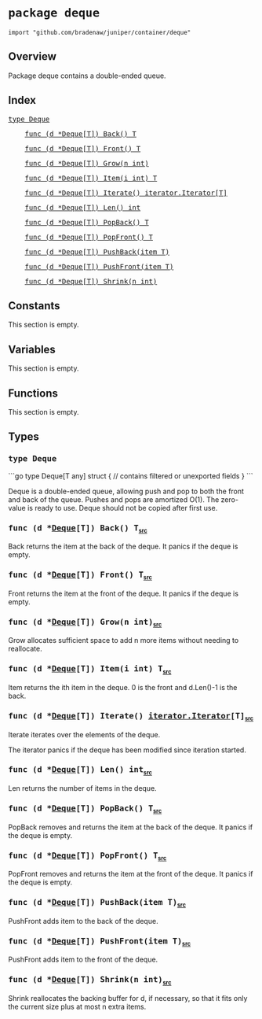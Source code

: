 # `package deque`

```
import "github.com/bradenaw/juniper/container/deque"
```

## Overview

Package deque contains a double-ended queue.


## Index

<samp><a href="#Deque">type Deque</a></samp>

<samp>&nbsp;&nbsp;&nbsp;&nbsp;<a href="#Back">func (d *Deque[T]) Back() T</a></samp>

<samp>&nbsp;&nbsp;&nbsp;&nbsp;<a href="#Front">func (d *Deque[T]) Front() T</a></samp>

<samp>&nbsp;&nbsp;&nbsp;&nbsp;<a href="#Grow">func (d *Deque[T]) Grow(n int)</a></samp>

<samp>&nbsp;&nbsp;&nbsp;&nbsp;<a href="#Item">func (d *Deque[T]) Item(i int) T</a></samp>

<samp>&nbsp;&nbsp;&nbsp;&nbsp;<a href="#Iterate">func (d *Deque[T]) Iterate() iterator.Iterator[T]</a></samp>

<samp>&nbsp;&nbsp;&nbsp;&nbsp;<a href="#Len">func (d *Deque[T]) Len() int</a></samp>

<samp>&nbsp;&nbsp;&nbsp;&nbsp;<a href="#PopBack">func (d *Deque[T]) PopBack() T</a></samp>

<samp>&nbsp;&nbsp;&nbsp;&nbsp;<a href="#PopFront">func (d *Deque[T]) PopFront() T</a></samp>

<samp>&nbsp;&nbsp;&nbsp;&nbsp;<a href="#PushBack">func (d *Deque[T]) PushBack(item T)</a></samp>

<samp>&nbsp;&nbsp;&nbsp;&nbsp;<a href="#PushFront">func (d *Deque[T]) PushFront(item T)</a></samp>

<samp>&nbsp;&nbsp;&nbsp;&nbsp;<a href="#Shrink">func (d *Deque[T]) Shrink(n int)</a></samp>


## Constants

This section is empty.

## Variables

This section is empty.

## Functions

This section is empty.

## Types

<h3><a id="Deque"></a><samp>type Deque</samp></h3>
```go
type Deque[T any] struct {
	// contains filtered or unexported fields
}
```

Deque is a double-ended queue, allowing push and pop to both the front and back of the queue.
Pushes and pops are amortized O(1). The zero-value is ready to use. Deque should not be copied
after first use.


<h3><a id="Back"></a><samp>func (d *<a href="#Deque">Deque</a>[T]) Back() T</samp><sub class="float-right"><small><a href="https://github.com/bradenaw/juniper/blob/main/container/deque/deque.go#L165">src</a></small></sub></h3>

Back returns the item at the back of the deque. It panics if the deque is empty.


<h3><a id="Front"></a><samp>func (d *<a href="#Deque">Deque</a>[T]) Front() T</samp><sub class="float-right"><small><a href="https://github.com/bradenaw/juniper/blob/main/container/deque/deque.go#L157">src</a></small></sub></h3>

Front returns the item at the front of the deque. It panics if the deque is empty.


<h3><a id="Grow"></a><samp>func (d *<a href="#Deque">Deque</a>[T]) Grow(n int)</samp><sub class="float-right"><small><a href="https://github.com/bradenaw/juniper/blob/main/container/deque/deque.go#L47">src</a></small></sub></h3>

Grow allocates sufficient space to add n more items without needing to reallocate.


<h3><a id="Item"></a><samp>func (d *<a href="#Deque">Deque</a>[T]) Item(i int) T</samp><sub class="float-right"><small><a href="https://github.com/bradenaw/juniper/blob/main/container/deque/deque.go#L170">src</a></small></sub></h3>

Item returns the ith item in the deque. 0 is the front and d.Len()-1 is the back.


<h3><a id="Iterate"></a><samp>func (d *<a href="#Deque">Deque</a>[T]) Iterate() <a href="../iterator.html#Iterator">iterator.Iterator</a>[T]</samp><sub class="float-right"><small><a href="https://github.com/bradenaw/juniper/blob/main/container/deque/deque.go#L215">src</a></small></sub></h3>

Iterate iterates over the elements of the deque.

The iterator panics if the deque has been modified since iteration started.


<h3><a id="Len"></a><samp>func (d *<a href="#Deque">Deque</a>[T]) Len() int</samp><sub class="float-right"><small><a href="https://github.com/bradenaw/juniper/blob/main/container/deque/deque.go#L35">src</a></small></sub></h3>

Len returns the number of items in the deque.


<h3><a id="PopBack"></a><samp>func (d *<a href="#Deque">Deque</a>[T]) PopBack() T</samp><sub class="float-right"><small><a href="https://github.com/bradenaw/juniper/blob/main/container/deque/deque.go#L137">src</a></small></sub></h3>

PopBack removes and returns the item at the back of the deque. It panics if the deque is empty.


<h3><a id="PopFront"></a><samp>func (d *<a href="#Deque">Deque</a>[T]) PopFront() T</samp><sub class="float-right"><small><a href="https://github.com/bradenaw/juniper/blob/main/container/deque/deque.go#L117">src</a></small></sub></h3>

PopFront removes and returns the item at the front of the deque. It panics if the deque is empty.


<h3><a id="PushBack"></a><samp>func (d *<a href="#Deque">Deque</a>[T]) PushBack(item T)</samp><sub class="float-right"><small><a href="https://github.com/bradenaw/juniper/blob/main/container/deque/deque.go#L80">src</a></small></sub></h3>

PushFront adds item to the back of the deque.


<h3><a id="PushFront"></a><samp>func (d *<a href="#Deque">Deque</a>[T]) PushFront(item T)</samp><sub class="float-right"><small><a href="https://github.com/bradenaw/juniper/blob/main/container/deque/deque.go#L66">src</a></small></sub></h3>

PushFront adds item to the front of the deque.


<h3><a id="Shrink"></a><samp>func (d *<a href="#Deque">Deque</a>[T]) Shrink(n int)</samp><sub class="float-right"><small><a href="https://github.com/bradenaw/juniper/blob/main/container/deque/deque.go#L56">src</a></small></sub></h3>

Shrink reallocates the backing buffer for d, if necessary, so that it fits only the current size
plus at most n extra items.


